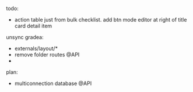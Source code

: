 todo:
- action table just from bulk checklist. add btn mode editor at right of title card detail item 



unsync gradea:
- externals/layout/*
- remove folder routes @API
- 



plan:
- multiconnection database @API